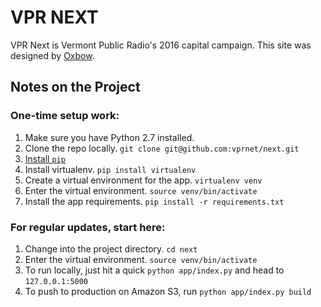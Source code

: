 # VPR NEXT

VPR Next is Vermont Public Radio's 2016 capital campaign. This site was designed by [Oxbow](http://www.oxbow.co/#intro).

## Notes on the Project

### One-time setup work:

1. Make sure you have Python 2.7 installed.
1. Clone the repo locally. `git clone git@github.com:vprnet/next.git`
1. [Install `pip`](https://pip.pypa.io/en/latest/installing.html)
1. Install virtualenv. `pip install virtualenv`
1. Create a virtual environment for the app. `virtualenv venv`
1. Enter the virtual environment. `source venv/bin/activate`
1. Install the app requirements. `pip install -r requirements.txt`

### For regular updates, start here:

1. Change into the project directory. `cd next`
1. Enter the virtual environment. `source venv/bin/activate`
1. To run locally, just hit a quick	`python app/index.py` and head to `127.0.0.1:5000`
1. To push to production on Amazon S3, run `python app/index.py build`

